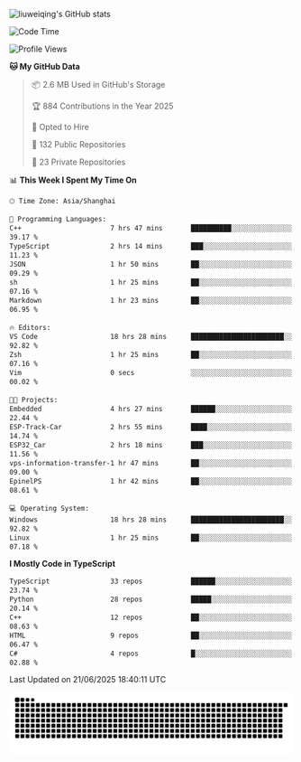 ![liuweiqing's GitHub stats](https://github-readme-stats.vercel.app/api?username=14790897&show_icons=true&locale=cn&include_all_commits=true&count_private=true)

<!--START_SECTION:waka-->
![Code Time](http://img.shields.io/badge/Code%20Time-2%2C245%20hrs%2057%20mins-blue)

![Profile Views](http://img.shields.io/badge/Profile%20Views-14-blue)

**🐱 My GitHub Data** 

> 📦 2.6 MB Used in GitHub's Storage 
 > 
> 🏆 884 Contributions in the Year 2025
 > 
> 💼 Opted to Hire
 > 
> 📜 132 Public Repositories 
 > 
> 🔑 23 Private Repositories 
 > 
📊 **This Week I Spent My Time On** 

```text
🕑︎ Time Zone: Asia/Shanghai

💬 Programming Languages: 
C++                      7 hrs 47 mins       ██████████░░░░░░░░░░░░░░░   39.17 % 
TypeScript               2 hrs 14 mins       ███░░░░░░░░░░░░░░░░░░░░░░   11.23 % 
JSON                     1 hr 50 mins        ██░░░░░░░░░░░░░░░░░░░░░░░   09.29 % 
sh                       1 hr 25 mins        ██░░░░░░░░░░░░░░░░░░░░░░░   07.16 % 
Markdown                 1 hr 23 mins        ██░░░░░░░░░░░░░░░░░░░░░░░   06.95 % 

🔥 Editors: 
VS Code                  18 hrs 28 mins      ███████████████████████░░   92.82 % 
Zsh                      1 hr 25 mins        ██░░░░░░░░░░░░░░░░░░░░░░░   07.16 % 
Vim                      0 secs              ░░░░░░░░░░░░░░░░░░░░░░░░░   00.02 % 

🐱‍💻 Projects: 
Embedded                 4 hrs 27 mins       ██████░░░░░░░░░░░░░░░░░░░   22.44 % 
ESP-Track-Car            2 hrs 55 mins       ████░░░░░░░░░░░░░░░░░░░░░   14.74 % 
ESP32_Car                2 hrs 18 mins       ███░░░░░░░░░░░░░░░░░░░░░░   11.56 % 
vps-information-transfer-1 hr 47 mins        ██░░░░░░░░░░░░░░░░░░░░░░░   09.00 % 
EpinelPS                 1 hr 42 mins        ██░░░░░░░░░░░░░░░░░░░░░░░   08.61 % 

💻 Operating System: 
Windows                  18 hrs 28 mins      ███████████████████████░░   92.82 % 
Linux                    1 hr 25 mins        ██░░░░░░░░░░░░░░░░░░░░░░░   07.18 % 
```

**I Mostly Code in TypeScript** 

```text
TypeScript               33 repos            ██████░░░░░░░░░░░░░░░░░░░   23.74 % 
Python                   28 repos            █████░░░░░░░░░░░░░░░░░░░░   20.14 % 
C++                      12 repos            ██░░░░░░░░░░░░░░░░░░░░░░░   08.63 % 
HTML                     9 repos             ██░░░░░░░░░░░░░░░░░░░░░░░   06.47 % 
C#                       4 repos             █░░░░░░░░░░░░░░░░░░░░░░░░   02.88 % 
```




 Last Updated on 21/06/2025 18:40:11 UTC
<!--END_SECTION:waka-->

<picture>
  <source media="(prefers-color-scheme: dark)" srcset="https://raw.githubusercontent.com/14790897/14790897/output/github-contribution-grid-snake-dark.svg" />
  <source media="(prefers-color-scheme: light)" srcset="https://raw.githubusercontent.com/14790897/14790897/output/github-contribution-grid-snake.svg" />
  <img alt="github-snake" src="https://raw.githubusercontent.com/14790897/14790897/output/github-contribution-grid-snake.svg" />
</picture>
